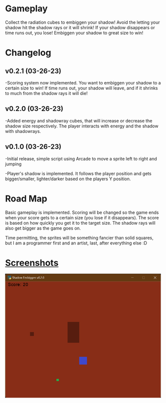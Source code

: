 # Gameplay
Collect the radiation cubes to embiggen your shadow! Avoid the letting your shadow hit the shadow rays or it will shrink! If your shadow disappears or time runs out, you lose! Embiggen your shadow to great size to win!

Changelog
=

v0.2.1 (03-26-23)
-
-Scoring system now implemented. You want to embiggen your shadow to a certain size to win! If time runs out, your shadow will leave, and if it shrinks to much from the shadow rays it will die!

v0.2.0 (03-26-23)
-
-Added energy and shadowray cubes, that will increase or decrease the shadow size respectively. The player interacts with energy and the shadow with shadowrays.


v0.1.0 (03-26-23)
-
-Initial release, simple script using Arcade to move a sprite left to right and jumping

-Player's shadow is implemented. It follows the player position and gets bigger/smaller, lighter/darker based on the players Y position.


Road Map
=
Basic gameplay is implemented. Scoring will be changed so the game ends when your score gets to a certain size (you lose if it disappears). The score is based on how quickly you get it to the target size. The shadow rays will also get bigger as the game goes on.

Time permitting, the sprites will be something fancier than solid squares, but I am a programmer first and an artist, last, after everything else :D


[Screenshots](/screenshots)
=
![Alt text](/screenshots/v0-2-0_1.png?raw=true "Gameplay")
